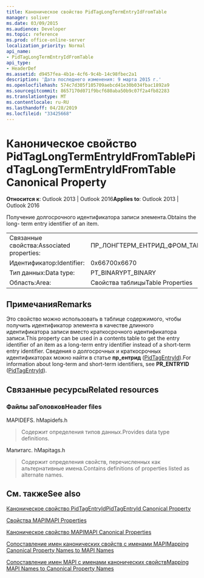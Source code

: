 ```yaml
---
title: Каноническое свойство PidTagLongTermEntryIdFromTable
manager: soliver
ms.date: 03/09/2015
ms.audience: Developer
ms.topic: reference
ms.prod: office-online-server
localization_priority: Normal
api_name:
- PidTagLongTermEntryIdFromTable
api_type:
- HeaderDef
ms.assetid: d9457fea-4b1e-4cf6-9c4b-14c98fbec2a1
description: 'Дата последнего изменения: 9 марта 2015 г.'
ms.openlocfilehash: 574c7d305f105709aebcd41e30b034fbac1892a9
ms.sourcegitcommit: 8657170d071f9bcf680aba50b9c07f2a4fb82283
ms.translationtype: MT
ms.contentlocale: ru-RU
ms.lasthandoff: 04/28/2019
ms.locfileid: "33425668"
---
```

# <a name="pidtaglongtermentryidfromtable-canonical-property"></a><span data-ttu-id="e7403-103">Каноническое свойство PidTagLongTermEntryIdFromTable</span><span class="sxs-lookup"><span data-stu-id="e7403-103">PidTagLongTermEntryIdFromTable Canonical Property</span></span>

  
  
<span data-ttu-id="e7403-104">**Относится к**: Outlook 2013 | Outlook 2016</span><span class="sxs-lookup"><span data-stu-id="e7403-104">**Applies to**: Outlook 2013 | Outlook 2016</span></span> 
  
<span data-ttu-id="e7403-105">Получение долгосрочного идентификатора записи элемента.</span><span class="sxs-lookup"><span data-stu-id="e7403-105">Obtains the long- term entry identifier of an item.</span></span>
  
|||
|:-----|:-----|
|<span data-ttu-id="e7403-106">Связанные свойства:</span><span class="sxs-lookup"><span data-stu-id="e7403-106">Associated properties:</span></span>  <br/> |<span data-ttu-id="e7403-107">ПР_ЛОНГТЕРМ_ЕНТРИД_ФРОМ_ТАБЛЕ</span><span class="sxs-lookup"><span data-stu-id="e7403-107">PR_LONGTERM_ENTRYID_FROM_TABLE</span></span>  <br/> |
|<span data-ttu-id="e7403-108">Идентификатор:</span><span class="sxs-lookup"><span data-stu-id="e7403-108">Identifier:</span></span>  <br/> |<span data-ttu-id="e7403-109">0x6670</span><span class="sxs-lookup"><span data-stu-id="e7403-109">0x6670</span></span>  <br/> |
|<span data-ttu-id="e7403-110">Тип данных:</span><span class="sxs-lookup"><span data-stu-id="e7403-110">Data type:</span></span>  <br/> |<span data-ttu-id="e7403-111">PT_BINARY</span><span class="sxs-lookup"><span data-stu-id="e7403-111">PT_BINARY</span></span>  <br/> |
|<span data-ttu-id="e7403-112">Область:</span><span class="sxs-lookup"><span data-stu-id="e7403-112">Area:</span></span>  <br/> |<span data-ttu-id="e7403-113">Свойства таблицы</span><span class="sxs-lookup"><span data-stu-id="e7403-113">Table Properties</span></span>  <br/> |
   
## <a name="remarks"></a><span data-ttu-id="e7403-114">Примечания</span><span class="sxs-lookup"><span data-stu-id="e7403-114">Remarks</span></span>

<span data-ttu-id="e7403-115">Это свойство можно использовать в таблице содержимого, чтобы получить идентификатор элемента в качестве длинного идентификатора записи вместо краткосрочного идентификатора записи.</span><span class="sxs-lookup"><span data-stu-id="e7403-115">This property can be used in a contents table to get the entry identifier of an item as a long-term entry identifier instead of a short-term entry identifier.</span></span> <span data-ttu-id="e7403-116">Сведения о долгосрочных и краткосрочных идентификаторах можно найти в статье **пр_ентрид** ([PidTagEntryId](pidtagentryid-canonical-property.md)).</span><span class="sxs-lookup"><span data-stu-id="e7403-116">For information about long-term and short-term identifiers, see **PR_ENTRYID** ([PidTagEntryId](pidtagentryid-canonical-property.md)).</span></span>
  
## <a name="related-resources"></a><span data-ttu-id="e7403-117">Связанные ресурсы</span><span class="sxs-lookup"><span data-stu-id="e7403-117">Related resources</span></span>

### <a name="header-files"></a><span data-ttu-id="e7403-118">Файлы заГоловков</span><span class="sxs-lookup"><span data-stu-id="e7403-118">Header files</span></span>

<span data-ttu-id="e7403-119">MAPIDEFS. h</span><span class="sxs-lookup"><span data-stu-id="e7403-119">Mapidefs.h</span></span>
  
> <span data-ttu-id="e7403-120">Содержит определения типов данных.</span><span class="sxs-lookup"><span data-stu-id="e7403-120">Provides data type definitions.</span></span>
    
<span data-ttu-id="e7403-121">Мапитагс. h</span><span class="sxs-lookup"><span data-stu-id="e7403-121">Mapitags.h</span></span>
  
> <span data-ttu-id="e7403-122">Содержит определения свойств, перечисленных как альтернативные имена.</span><span class="sxs-lookup"><span data-stu-id="e7403-122">Contains definitions of properties listed as alternate names.</span></span>
    
## <a name="see-also"></a><span data-ttu-id="e7403-123">См. также</span><span class="sxs-lookup"><span data-stu-id="e7403-123">See also</span></span>



[<span data-ttu-id="e7403-124">Каноническое свойство PidTagEntryId</span><span class="sxs-lookup"><span data-stu-id="e7403-124">PidTagEntryId Canonical Property</span></span>](pidtagentryid-canonical-property.md)


[<span data-ttu-id="e7403-125">Свойства MAPI</span><span class="sxs-lookup"><span data-stu-id="e7403-125">MAPI Properties</span></span>](mapi-properties.md)
  
[<span data-ttu-id="e7403-126">Каноническое свойство MAPI</span><span class="sxs-lookup"><span data-stu-id="e7403-126">MAPI Canonical Properties</span></span>](mapi-canonical-properties.md)
  
[<span data-ttu-id="e7403-127">Сопоставление имен канонических свойств с именами MAPI</span><span class="sxs-lookup"><span data-stu-id="e7403-127">Mapping Canonical Property Names to MAPI Names</span></span>](mapping-canonical-property-names-to-mapi-names.md)
  
[<span data-ttu-id="e7403-128">Сопоставление имен MAPI с именами канонических свойств</span><span class="sxs-lookup"><span data-stu-id="e7403-128">Mapping MAPI Names to Canonical Property Names</span></span>](mapping-mapi-names-to-canonical-property-names.md)

